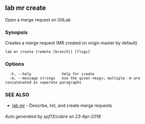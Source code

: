 ## lab mr create

Open a merge request on GitLab

### Synopsis

Creates a merge request (MR created on origin master by default)

```
lab mr create [remote [branch]] [flags]
```

### Options

```
  -h, --help              help for create
  -m, --message strings   Use the given <msg>; multiple -m are concatenated as seperate paragraphs
```

### SEE ALSO

* [lab mr](lab_mr.md)	 - Describe, list, and create merge requests

###### Auto generated by spf13/cobra on 23-Apr-2018
